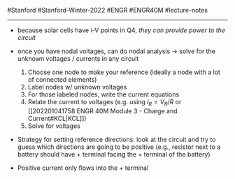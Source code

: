 #Stanford #Stanford-Winter-2022 #ENGR #ENGR40M #lecture-notes 
___
- because solar cells have i-V points in Q4, *they can provide power to the circuit*
- once you have nodal voltages, can do nodal analysis $\rightarrow$ solve for the unknown voltages / currents in any circuit
	1. Choose one node to make your reference (ideally a node with a lot of connected elements)
	2. Label nodes w/ unknown voltages
	3. For those labeled nodes, write the current equations
	4. Relate the current to voltages (e.g. using $i_R = V_R/R$ or [[202201041758 ENGR 40M Module 3 - Charge and Current#KCL|KCL]])
	5. Solve for voltages

- Strategy for setting reference directions: look at the circuit and try to guess which directions are going to be positive (e.g., resistor next to a battery should have $+$ terminal facing the $+$ terminal of the battery)
- Positive current only flows into the $+$ terminal